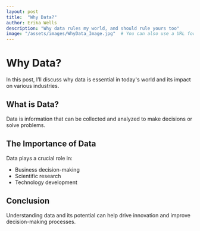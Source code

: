 ```yaml
---
layout: post
title:  "Why Data?"
author: Erika Wells
description: "Why data rules my world, and should rule yours too"
image: "/assets/images/WhyData_Image.jpg"  # You can also use a URL for the image
---
```


# Why Data?

In this post, I’ll discuss why data is essential in today's world and its impact on various industries.

## What is Data?

Data is information that can be collected and analyzed to make decisions or solve problems. 

## The Importance of Data

Data plays a crucial role in:

- Business decision-making
- Scientific research
- Technology development

## Conclusion

Understanding data and its potential can help drive innovation and improve decision-making processes.

